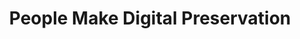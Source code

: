 ---
abstract: null
creators:
- Middleton, Sarah
- Kilbride, William
date: null
document_url: https://services.phaidra.univie.ac.at/api/object/o:1424726/download
grand_parent: iPRES
institutions:
- Digital Preservation Coalition
keywords: []
landing_page_url: https://phaidra.univie.ac.at/o:1424726
language: eng
layout: publication
license: All rights reserved
notes_url: null
parent: iPRES 2021
publication_type: lightning talk
size: 93019
slides_url: null
source_name: iPRES
stream_url: null
title: People Make Digital Preservation
year: 2021
---